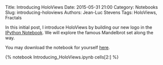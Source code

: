 Title: Introducing HoloViews
Date: 2015-05-31 21:00
Category: Notebooks
Slug: introducing-holoviews
Authors: Jean-Luc Stevens
Tags:  HoloViews, Fractals

In this initial post, I introduce HoloViews by building our new logo
in the [IPython Notebook](http://ipython.org/notebook.html). We will
explore the famous Mandelbrot set along the way.

You may download the notebook for yourself [here](https://github.com/jlstevens/website-notebooks/blob/master/Introducing_HoloViews.ipynb).

<!-- PELICAN_END_SUMMARY -->

{% notebook Introducing_HoloViews.ipynb  cells[2:] %}
